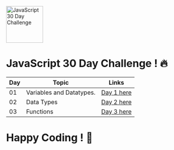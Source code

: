 
  <img src="https://github.com/user-attachments/assets/069be996-a817-4178-8a99-1f5ad5502917" alt="JavaScript 30 Day Challenge" width="100">
 


# JavaScript 30 Day Challenge ! 🔥



| Day  | Topic                   | Links                |
|------|-------------------------|----------------------|
| 01   | Variables and Datatypes.| [Day 1 here](Day_01) |
| 02   | Data Types              | [Day 2 here](Day_02) | 
| 03   | Functions               | [Day 3 here](Day_03) |





# Happy Coding ! 🎯
